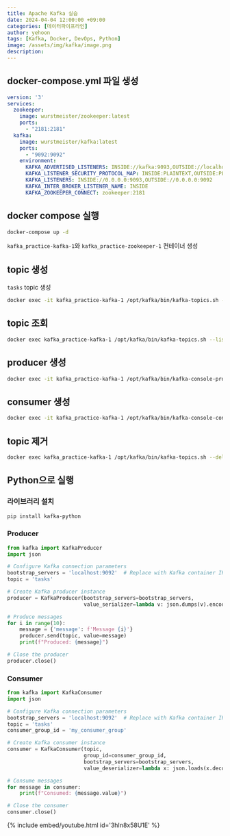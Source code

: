 ```yaml
---
title: Apache Kafka 실습
date: 2024-04-04 12:00:00 +09:00
categories: [데이터파이프라인]
author: yehoon
tags: [Kafka, Docker, DevOps, Python]
image: /assets/img/kafka/image.png
description: 
---
```


## docker-compose.yml 파일 생성
```yml
version: '3'
services:
  zookeeper:
    image: wurstmeister/zookeeper:latest
    ports:
      - "2181:2181"
  kafka:
    image: wurstmeister/kafka:latest
    ports:
      - "9092:9092"
    environment:
      KAFKA_ADVERTISED_LISTENERS: INSIDE://kafka:9093,OUTSIDE://localhost:9092
      KAFKA_LISTENER_SECURITY_PROTOCOL_MAP: INSIDE:PLAINTEXT,OUTSIDE:PLAINTEXT
      KAFKA_LISTENERS: INSIDE://0.0.0.0:9093,OUTSIDE://0.0.0.0:9092
      KAFKA_INTER_BROKER_LISTENER_NAME: INSIDE
      KAFKA_ZOOKEEPER_CONNECT: zookeeper:2181
```

## docker compose 실행
```bash
docker-compose up -d
```
`kafka_practice-kafka-1`와 `kafka_practice-zookeeper-1` 컨테이너 생성

## topic 생성
`tasks` topic 생성
```bash
docker exec -it kafka_practice-kafka-1 /opt/kafka/bin/kafka-topics.sh --create --topic tasks --bootstrap-server localhost:9092 --replication-factor 1 --partitions 1
```

## topic 조회
```bash
docker exec kafka_practice-kafka-1 /opt/kafka/bin/kafka-topics.sh --list --bootstrap-server localhost:9092
```

## producer 생성
```bash
docker exec -it kafka_practice-kafka-1 /opt/kafka/bin/kafka-console-producer.sh --topic tasks --bootstrap-server localhost:9092
```

## consumer 생성
```bash
docker exec -it kafka_practice-kafka-1 /opt/kafka/bin/kafka-console-consumer.sh --topic tasks --bootstrap-server localhost:9092 --from-beginning
```

## topic 제거
```bash
docker exec kafka_practice-kafka-1 /opt/kafka/bin/kafka-topics.sh --delete --topic tasks --bootstrap-server localhost:9092
```

## Python으로 실행
### 라이브러리 설치
```bash
pip install kafka-python
```

### Producer
```python
from kafka import KafkaProducer
import json

# Configure Kafka connection parameters
bootstrap_servers = 'localhost:9092'  # Replace with Kafka container IP
topic = 'tasks'

# Create Kafka producer instance
producer = KafkaProducer(bootstrap_servers=bootstrap_servers,
                         value_serializer=lambda v: json.dumps(v).encode('utf-8'))

# Produce messages
for i in range(10):
    message = {'message': f'Message {i}'}
    producer.send(topic, value=message)
    print(f"Produced: {message}")

# Close the producer
producer.close()
```

### Consumer
```python
from kafka import KafkaConsumer
import json

# Configure Kafka connection parameters
bootstrap_servers = 'localhost:9092'  # Replace with Kafka container IP
topic = 'tasks'
consumer_group_id = 'my_consumer_group'

# Create Kafka consumer instance
consumer = KafkaConsumer(topic,
                         group_id=consumer_group_id,
                         bootstrap_servers=bootstrap_servers,
                         value_deserializer=lambda x: json.loads(x.decode('utf-8')))

# Consume messages
for message in consumer:
    print(f"Consumed: {message.value}")

# Close the consumer
consumer.close()
```

{% include embed/youtube.html id='3hIn8x58U1E' %}
